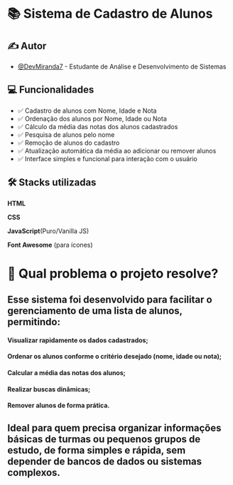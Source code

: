 # 📚 Sistema de Cadastro de Alunos
## ✍️ Autor
- [@DevMiranda7](https://www.github.com/DevMiranda7) - Estudante de Análise e Desenvolvimento de Sistemas
## 💻 Funcionalidades
- ✅ Cadastro de alunos com Nome, Idade e Nota
- ✅ Ordenação dos alunos por Nome, Idade ou Nota
- ✅ Cálculo da média das notas dos alunos cadastrados
- ✅ Pesquisa de alunos pelo nome
- ✅ Remoção de alunos do cadastro
- ✅ Atualização automática da média ao adicionar ou remover alunos
- ✅ Interface simples e funcional para interação com o usuário
## 🛠 Stacks utilizadas
**HTML**

**CSS**

**JavaScript**(Puro/Vanilla JS)

**Font Awesome** (para ícones)

# 🧠 Qual problema o projeto resolve?
## Esse sistema foi desenvolvido para facilitar o gerenciamento de uma lista de alunos, permitindo:
#### Visualizar rapidamente os dados cadastrados;
#### Ordenar os alunos conforme o critério desejado (nome, idade ou nota);
#### Calcular a média das notas dos alunos;
#### Realizar buscas dinâmicas;
#### Remover alunos de forma prática.
## Ideal para quem precisa organizar informações básicas de turmas ou pequenos grupos de estudo, de forma simples e rápida, sem depender de bancos de dados ou sistemas complexos.
